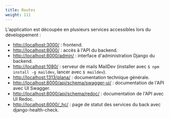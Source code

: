 ```yaml
---
title: Routes
weight: 111
---
```


L'application est découpée en plusieurs services accessibles lors du développement :
- [http://localhost:3000/](http://localhost:3000/) : frontend.
- [http://localhost:8000/](http://localhost:8000/) : accès à l'API du backend.
- [http://localhost:8000/admin/](http://localhost:8000/admin/) : interface d'administration Django du backend.
- [http://localhost:1080/](http://localhost:1080/) : serveur de mails MailDev (installer avec `$ npm install -g maildev`, lancer avec `$ maildev`).
- [http://localhost:1313/plana/](http://localhost:1313/plana/) : documentation technique générale.
- [http://localhost:8000/api/schema/swagger-ui/](http://localhost:8000/api/schema/swagger-ui/) : documentation de l'API avec UI Swagger.
- [http://localhost:8000/api/schema/redoc/](http://localhost:8000/api/schema/redoc/) : documentation de l'API avec UI Redoc.
- [http://localhost:8000/_hc/](http://localhost:8000/_hc/) : page de statut des services du back avec django-health-check.
